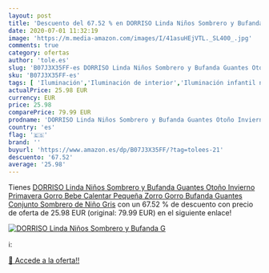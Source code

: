 ```yaml
---
layout: post
title: 'Descuento del 67.52 % en DORRISO Linda Niños Sombrero y Bufanda G'
date: 2020-07-01 11:32:19
image: 'https://m.media-amazon.com/images/I/41asuHEjVTL._SL400_.jpg'
comments: true
category: ofertas
author: 'tole.es'
slug: 'B07J3X35FF-es DORRISO Linda Niños Sombrero y Bufanda Guantes Otoño...'
sku: 'B07J3X35FF-es'
tags: [ 'Iluminación','Iluminación de interior','Iluminación infantil nocturna','Lámparas e iluminación infantil','Monos para bebés niño','Ropa','Ropa de una pieza para bebés niño','Ropa para bebés','Ropa para bebés niño','bebe', ]
actualPrice: 25.98 EUR
currency: EUR
price: 25.98
comparePrice: 79.99 EUR
prodname: 'DORRISO Linda Niños Sombrero y Bufanda Guantes Otoño Invierno Primavera Gorro Bebe Calentar Pequeña Zorro Gorro Bufanda Guantes Conjunto Sombrero de Niño Gris'
country: 'es'
flag: '🇪🇸'
brand: ''
buyurl: 'https://www.amazon.es/dp/B07J3X35FF/?tag=tolees-21'
descuento: '67.52'
average: '25.98'
---
```


Tienes [DORRISO Linda Niños Sombrero y Bufanda Guantes Otoño Invierno Primavera Gorro Bebe Calentar Pequeña Zorro Gorro Bufanda Guantes Conjunto Sombrero de Niño Gris](https://www.amazon.es/dp/B07J3X35FF/?tag=tolees-21) con un 67.52 % de descuento con precio de oferta de 25.98 EUR (original: 79.99 EUR) en el siguiente enlace!

[![DORRISO Linda Niños Sombrero y Bufanda G](https://m.media-amazon.com/images/I/41asuHEjVTL._SL400_.jpg)](https://www.amazon.es/dp/B07J3X35FF/?tag=tolees-21)

ℹ️:


[🛒 Accede a la oferta!!](https://www.amazon.es/dp/B07J3X35FF/?tag=tolees-21)
